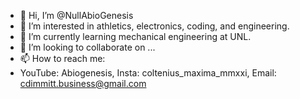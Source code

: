 - 👋 Hi, I’m @NullAbioGenesis
- 👀 I’m interested in athletics, electronics, coding, and engineering.
- 🌱 I’m currently learning mechanical engineering at UNL.
- 💞️ I’m looking to collaborate on ... 
- 📫 How to reach me: 
- YouTube: Abiogenesis, Insta: coltenius_maxima_mmxxi, Email: cdimmitt.business@gmail.com
